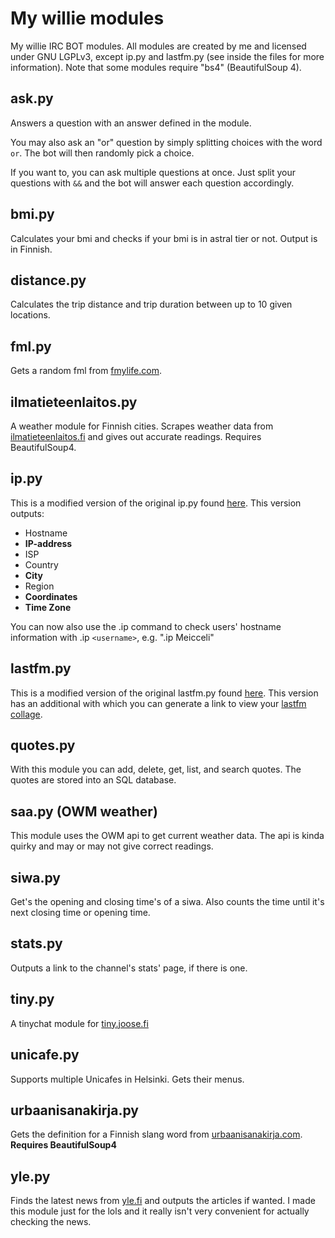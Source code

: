 My willie modules
=================

My willie IRC BOT modules. All modules are created by me and licensed under GNU
LGPLv3, except ip.py and lastfm.py (see inside the files for more information).
Note that some modules require "bs4" (BeautifulSoup 4).

ask.py
------
Answers a question with an answer defined in the module.

You may also ask an "or" question by simply splitting choices with the word
`or`. The bot will then randomly pick a choice.

If you want to, you can ask multiple questions at once. Just split your
questions with `&&` and the bot will answer each question accordingly.

bmi.py
------
Calculates your bmi and checks if your bmi is in astral tier or not.
Output is in Finnish.

distance.py
-----------
Calculates the trip distance and trip duration between up to 10 given locations.

fml.py
------
Gets a random fml from [fmylife.com](http://fmylife.com).

ilmatieteenlaitos.py
--------------------
A weather module for Finnish cities. Scrapes weather data from
[ilmatieteenlaitos.fi](http://ilmatieteenlaitos.fi) and gives out accurate
readings. Requires BeautifulSoup4.

ip.py
-----
This is a modified version of the original ip.py found
[here](https://github.com/embolalia/willie). This version outputs:
* Hostname
* **IP-address**
* ISP
* Country
* **City**
* Region
* **Coordinates**
* **Time Zone**

You can now also use the .ip command to check users' hostname information with
.ip `<username>`, e.g. ".ip Meicceli"

lastfm.py
---------
This is a modified version of the original lastfm.py found
[here](https://github.com/mulcare/willie-modules). This version has an
additional with which you can generate a link to view your
[lastfm collage](http://tapmusic.net/lastfm/).

quotes.py
---------
With this module you can add, delete, get, list, and search quotes. The quotes
are stored into an SQL database.

saa.py (OWM weather)
--------
This module uses the OWM api to get current weather data. The api is kinda quirky
and may or may not give correct readings.

siwa.py
-------
Get's the opening and closing time's of a siwa. Also counts the time until it's
next closing time or opening time.

stats.py
--------
Outputs a link to the channel's stats' page, if there is one.

tiny.py
-------
A tinychat module for [tiny.joose.fi](http://tiny.joose.fi)

unicafe.py
----------
Supports multiple Unicafes in Helsinki. Gets their menus.

urbaanisanakirja.py
-------------------
Gets the definition for a Finnish slang word from
[urbaanisanakirja.com](http://urbaanisanakirja.com).
**Requires BeautifulSoup4**

yle.py
------
Finds the latest news from [yle.fi](http://yle.fi/uutiset/) and outputs the
articles if wanted. I made this module just for the lols and it really isn't very
convenient for actually checking the news.
